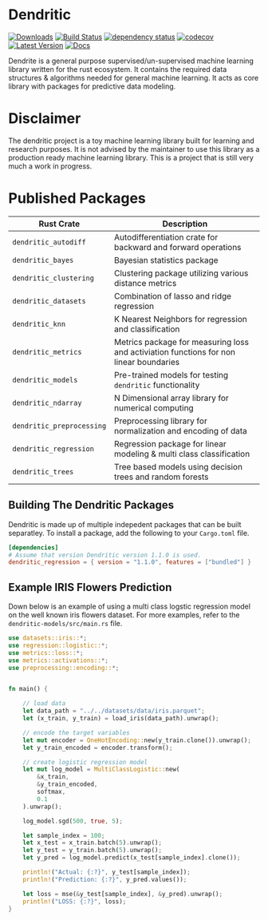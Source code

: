 # Dendritic
[![Downloads](https://img.shields.io/crates/d/duckdb)](https://img.shields.io/crates/d/duckdb)
[![Build Status](https://github.com/shaysingh818/Dendritic/workflows/CI/badge.svg)](https://github.com/wangfenjin/duckdb-rs/actions)
[![dependency status](https://deps.rs/repo/github/shaysingh818/Dendritic/status.svg)](https://deps.rs/repo/github/wangfenjin/duckdb-rs)
[![codecov](https://codecov.io/gh/wangfenjin/duckdb-rs/branch/main/graph/badge.svg?token=0xV88q8KU0)](https://codecov.io/gh/wangfenjin/duckdb-rs)
[![Latest Version](https://img.shields.io/crates/v/duckdb.svg)](https://crates.io/crates/duckdb)
[![Docs](https://img.shields.io/badge/docs.rs-duckdb-green)](https://docs.rs/duckdb)

Dendrite is a general purpose supervised/un-supervised machine learning library written for the rust ecosystem. It contains the required data structures & algorithms needed for general machine learning. It acts as core library with packages for predictive data modeling.

# Disclaimer
The dendritic project is a toy machine learning library built for learning and research purposes.
It is not advised by the maintainer to use this library as a production ready machine learning library.
This is a project that is still very much a work in progress.

# Published Packages

| Rust Crate                | Description                                                                            |
| ------------------------- | -------------------------------------------------------------------------------------- |
| `dendritic_autodiff`      | Autodifferentiation crate for backward and forward operations                          |
| `dendritic_bayes`         | Bayesian statistics package                                                            |
| `dendritic_clustering`    | Clustering package utilizing various distance metrics                                  |
| `dendritic_datasets`      | Combination of lasso and ridge regression                                              |
| `dendritic_knn`           | K Nearest Neighbors for regression and classification                                  |
| `dendritic_metrics`       | Metrics package for measuring loss and activiation functions for non linear boundaries |
| `dendritic_models`        | Pre-trained models for testing `dendritic` functionality                               |
| `dendritic_ndarray`       | N Dimensional array library for numerical computing                                    |
| `dendritic_preprocessing` | Preprocessing library for normalization and encoding of data                           |
| `dendritic_regression`    | Regression package for linear modeling & multi class classification                    |
| `dendritic_trees`         | Tree based models using decision trees and random forests                              |

## Building The Dendritic Packages
Dendritic is made up of multiple indepedent packages that can be built separatley.
To install a package, add the following to your `Cargo.toml` file.

```toml
[dependencies]
# Assume that version Dendritic version 1.1.0 is used.
dendritic_regression = { version = "1.1.0", features = ["bundled"] }
```

## Example IRIS Flowers Prediction
Down below is an example of using a multi class logstic regression model on the well known iris flowers dataset.
For more examples, refer to the `dendritic-models/src/main.rs` file. 

```rust
use datasets::iris::*;
use regression::logistic::*;
use metrics::loss::*;
use metrics::activations::*;
use preprocessing::encoding::*;


fn main() {

    // load data
    let data_path = "../../datasets/data/iris.parquet";
    let (x_train, y_train) = load_iris(data_path).unwrap();

    // encode the target variables
    let mut encoder = OneHotEncoding::new(y_train.clone()).unwrap();
    let y_train_encoded = encoder.transform();

    // create logistic regression model
    let mut log_model = MultiClassLogistic::new(
        &x_train,
        &y_train_encoded,
        softmax,
        0.1
    ).unwrap();

    log_model.sgd(500, true, 5);

    let sample_index = 100;
    let x_test = x_train.batch(5).unwrap();
    let y_test = y_train.batch(5).unwrap();
    let y_pred = log_model.predict(x_test[sample_index].clone());

    println!("Actual: {:?}", y_test[sample_index]);
    println!("Prediction: {:?}", y_pred.values());

    let loss = mse(&y_test[sample_index], &y_pred).unwrap(); 
    println!("LOSS: {:?}", loss);  
}
```




